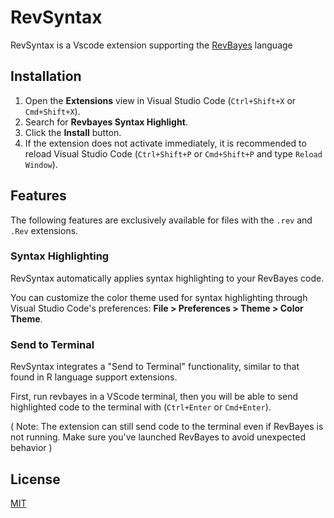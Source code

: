 # RevSyntax 
RevSyntax is a Vscode extension supporting the [RevBayes](https://revbayes.github.io/) language

## Installation

1.  Open the **Extensions** view in Visual Studio Code (`Ctrl+Shift+X` or `Cmd+Shift+X`).
2.  Search for **Revbayes Syntax Highlight**.
3.  Click the **Install** button.
4.  If the extension does not activate immediately, it is recommended to reload Visual Studio Code (`Ctrl+Shift+P` or `Cmd+Shift+P` and type `Reload Window`).

## Features

The following features are exclusively available for files with the `.rev` and `.Rev` extensions.

### Syntax Highlighting

RevSyntax automatically applies syntax highlighting to your RevBayes code. 

You can customize the color theme used for syntax highlighting through Visual Studio Code's preferences: **File > Preferences > Theme > Color Theme**.

### Send to Terminal

RevSyntax integrates a "Send to Terminal" functionality, similar to that found in R language support extensions. 

First, run revbayes in a VScode terminal, then you will be able to send highlighted code to the terminal with (`Ctrl+Enter` or `Cmd+Enter`). 

( Note: The extension can still send code to the terminal even if RevBayes is not running. Make sure you've launched RevBayes to avoid unexpected behavior )


## License

[MIT](https://choosealicense.com/licenses/mit/)